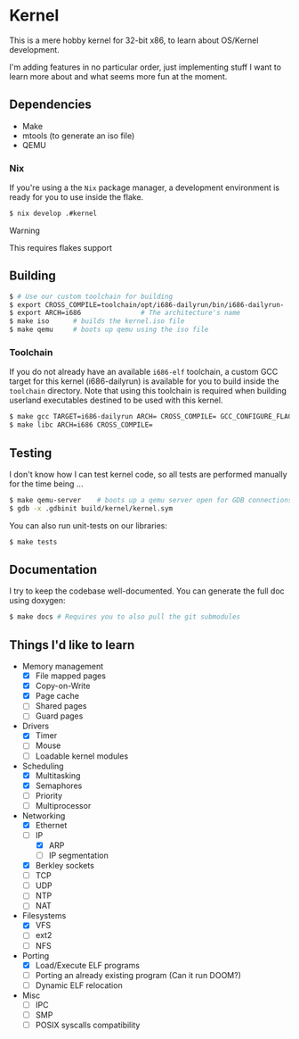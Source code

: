 # Kernel

This is a mere hobby kernel for 32-bit x86, to learn about OS/Kernel development.

I'm  adding features in no particular order, just implementing stuff I want to learn
more about and what seems more fun at the moment.

## Dependencies

* Make
* mtools (to generate an iso file)
* QEMU

### Nix

If you're using a the `Nix` package manager, a development environment is ready for you to use inside the flake.

```bash
$ nix develop .#kernel
```

> [!WARNING]
>
> This requires flakes support

## Building

```bash
$ # Use our custom toolchain for building
$ export CROSS_COMPILE=toolchain/opt/i686-dailyrun/bin/i686-dailyrun-
$ export ARCH=i686               # The architecture's name
$ make iso      # builds the kernel.iso file
$ make qemu     # boots up qemu using the iso file
```

### Toolchain

If you do not already have an available `i686-elf` toolchain, a custom GCC target for this kernel (i686-dailyrun)
is available for you to build inside the `toolchain` directory. Note that using this toolchain is required when
building userland executables destined to be used with this kernel.

```bash
$ make gcc TARGET=i686-dailyrun ARCH= CROSS_COMPILE= GCC_CONFIGURE_FLAGS='--with-newlib'
$ make libc ARCH=i686 CROSS_COMPILE=
```

## Testing

I don't know how I can test kernel code, so all tests are performed manually for the time being ...

```bash
$ make qemu-server    # boots up a qemu server open for GDB connections
$ gdb -x .gdbinit build/kernel/kernel.sym
```

You can also run unit-tests on our libraries:
```bash
$ make tests
```

## Documentation

I try to keep the codebase well-documented. You can generate the full doc using doxygen:
```bash
$ make docs # Requires you to also pull the git submodules
```

## Things I'd like to learn

- Memory management
    - [X] File mapped pages
    - [X] Copy-on-Write
    - [X] Page cache
    - [ ] Shared pages
    - [ ] Guard pages
- Drivers
    - [X] Timer
    - [ ] Mouse
    - [ ] Loadable kernel modules
- Scheduling
    - [X] Multitasking
    - [X] Semaphores
    - [ ] Priority
    - [ ] Multiprocessor
- Networking
    - [X] Ethernet
    - [ ] IP
        - [X] ARP
        - [ ] IP segmentation
    - [X] Berkley sockets
    - [ ] TCP
    - [ ] UDP
    - [ ] NTP
    - [ ] NAT
- Filesystems
    - [X] VFS
    - [ ] ext2
    - [ ] NFS
- Porting
    - [X] Load/Execute ELF programs
    - [ ] Porting an already existing program (Can it run DOOM?)
    - [ ] Dynamic ELF relocation
- Misc
    - [ ] IPC
    - [ ] SMP
    - [ ] POSIX syscalls compatibility
